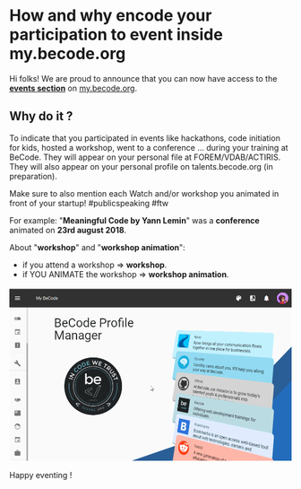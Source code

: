 # How and why encode your participation to event inside my.becode.org

Hi folks!
We are proud to announce that you can now have access to the [**events section**](https://my.becode.org/eventusers) on [my.becode.org](https://my.becode.org/eventusers).    

## Why do it ?

To indicate that you participated in events like hackathons, code initiation for kids, hosted a workshop, went to a conference ...  during your training at BeCode. They will appear on your personal file at FOREM/VDAB/ACTIRIS. They will also appear on your personal profile on talents.becode.org (in preparation).    

Make sure to also mention each Watch and/or workshop you animated in front of your startup! #publicspeaking #ftw

For example: "**Meaningful Code by Yann Lemin**" was a **conference** animated on **23rd august 2018**.

About "**workshop**" and "**workshop animation**":

- if you attend a workshop => **workshop**.
- if YOU ANIMATE the workshop => **workshop animation**.

![how to ad an event on mybecode](img/mybecode-add-an-event.gif)

Happy eventing !
